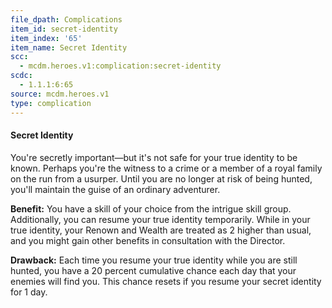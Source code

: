 ```yaml
---
file_dpath: Complications
item_id: secret-identity
item_index: '65'
item_name: Secret Identity
scc:
  - mcdm.heroes.v1:complication:secret-identity
scdc:
  - 1.1.1:6:65
source: mcdm.heroes.v1
type: complication
---
```


#### Secret Identity

You're secretly important—but it's not safe for your true identity to be known. Perhaps you're the witness to a crime or a member of a royal family on the run from a usurper. Until you are no longer at risk of being hunted, you'll maintain the guise of an ordinary adventurer.

**Benefit:** You have a skill of your choice from the intrigue skill group. Additionally, you can resume your true identity temporarily. While in your true identity, your Renown and Wealth are treated as 2 higher than usual, and you might gain other benefits in consultation with the Director.

**Drawback:** Each time you resume your true identity while you are still hunted, you have a 20 percent cumulative chance each day that your enemies will find you. This chance resets if you resume your secret identity for 1 day.
